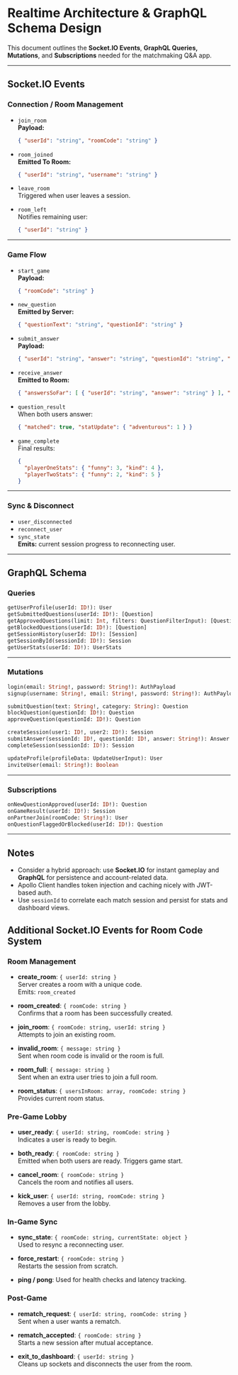 # Realtime Architecture & GraphQL Schema Design

This document outlines the **Socket.IO Events**, **GraphQL Queries, Mutations**, and **Subscriptions** needed for the matchmaking Q&A app.

---

## Socket.IO Events

### Connection / Room Management

- `join_room`  
  **Payload:**  
  ```json
  { "userId": "string", "roomCode": "string" }
  ```

- `room_joined`  
  **Emitted To Room:**  
  ```json
  { "userId": "string", "username": "string" }
  ```

- `leave_room`  
  Triggered when user leaves a session.

- `room_left`  
  Notifies remaining user:
  ```json
  { "userId": "string" }
  ```

---

### Game Flow

- `start_game`  
  **Payload:**  
  ```json
  { "roomCode": "string" }
  ```

- `new_question`  
  **Emitted by Server:**  
  ```json
  { "questionText": "string", "questionId": "string" }
  ```

- `submit_answer`  
  **Payload:**  
  ```json
  { "userId": "string", "answer": "string", "questionId": "string", "roomCode": "string" }
  ```

- `receive_answer`  
  **Emitted to Room:**  
  ```json
  { "answersSoFar": [ { "userId": "string", "answer": "string" } ], "waitingOn": "userId" }
  ```

- `question_result`  
  When both users answer:
  ```json
  { "matched": true, "statUpdate": { "adventurous": 1 } }
  ```

- `game_complete`  
  Final results:
  ```json
  {
    "playerOneStats": { "funny": 3, "kind": 4 },
    "playerTwoStats": { "funny": 2, "kind": 5 }
  }
  ```

---

### Sync & Disconnect

- `user_disconnected`  
- `reconnect_user`
- `sync_state`  
  **Emits:** current session progress to reconnecting user.

---

## GraphQL Schema

### Queries

```graphql
getUserProfile(userId: ID!): User
getSubmittedQuestions(userId: ID!): [Question]
getApprovedQuestions(limit: Int, filters: QuestionFilterInput): [Question]
getBlockedQuestions(userId: ID!): [Question]
getSessionHistory(userId: ID!): [Session]
getSessionById(sessionId: ID!): Session
getUserStats(userId: ID!): UserStats
```

---

### Mutations

```graphql
login(email: String!, password: String!): AuthPayload
signup(username: String!, email: String!, password: String!): AuthPayload

submitQuestion(text: String!, category: String): Question
blockQuestion(questionId: ID!): Question
approveQuestion(questionId: ID!): Question

createSession(user1: ID!, user2: ID!): Session
submitAnswer(sessionId: ID!, questionId: ID!, answer: String!): Answer
completeSession(sessionId: ID!): Session

updateProfile(profileData: UpdateUserInput): User
inviteUser(email: String!): Boolean
```

---

### Subscriptions

```graphql
onNewQuestionApproved(userId: ID!): Question
onGameResult(userId: ID!): Session
onPartnerJoin(roomCode: String!): User
onQuestionFlaggedOrBlocked(userId: ID!): Question
```

---

## Notes

- Consider a hybrid approach: use **Socket.IO** for instant gameplay and **GraphQL** for persistence and account-related data.
- Apollo Client handles token injection and caching nicely with JWT-based auth.
- Use `sessionId` to correlate each match session and persist for stats and dashboard views.


## Additional Socket.IO Events for Room Code System

### Room Management
- **create_room**: `{ userId: string }`  
  Server creates a room with a unique code.  
  Emits: `room_created`

- **room_created**: `{ roomCode: string }`  
  Confirms that a room has been successfully created.

- **join_room**: `{ roomCode: string, userId: string }`  
  Attempts to join an existing room.

- **invalid_room**: `{ message: string }`  
  Sent when room code is invalid or the room is full.

- **room_full**: `{ message: string }`  
  Sent when an extra user tries to join a full room.

- **room_status**: `{ usersInRoom: array, roomCode: string }`  
  Provides current room status.

### Pre-Game Lobby
- **user_ready**: `{ userId: string, roomCode: string }`  
  Indicates a user is ready to begin.

- **both_ready**: `{ roomCode: string }`  
  Emitted when both users are ready. Triggers game start.

- **cancel_room**: `{ roomCode: string }`  
  Cancels the room and notifies all users.

- **kick_user**: `{ userId: string, roomCode: string }`  
  Removes a user from the lobby.

### In-Game Sync
- **sync_state**: `{ roomCode: string, currentState: object }`  
  Used to resync a reconnecting user.

- **force_restart**: `{ roomCode: string }`  
  Restarts the session from scratch.

- **ping / pong**: Used for health checks and latency tracking.

### Post-Game
- **rematch_request**: `{ userId: string, roomCode: string }`  
  Sent when a user wants a rematch.

- **rematch_accepted**: `{ roomCode: string }`  
  Starts a new session after mutual acceptance.

- **exit_to_dashboard**: `{ userId: string }`  
  Cleans up sockets and disconnects the user from the room.
